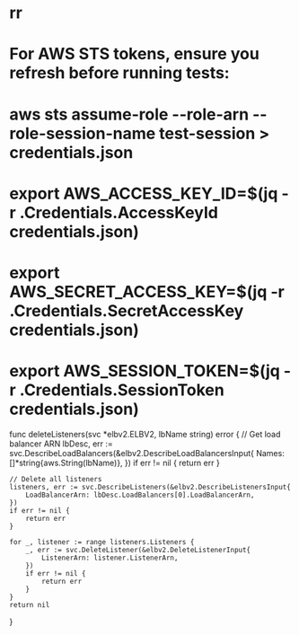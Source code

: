 # rr
# For AWS STS tokens, ensure you refresh before running tests:
# aws sts assume-role --role-arn <your-role> --role-session-name test-session > credentials.json

# export AWS_ACCESS_KEY_ID=$(jq -r .Credentials.AccessKeyId credentials.json)
# export AWS_SECRET_ACCESS_KEY=$(jq -r .Credentials.SecretAccessKey credentials.json) 
# export AWS_SESSION_TOKEN=$(jq -r .Credentials.SessionToken credentials.json)

func deleteListeners(svc *elbv2.ELBV2, lbName string) error {
    // Get load balancer ARN
    lbDesc, err := svc.DescribeLoadBalancers(&elbv2.DescribeLoadBalancersInput{
        Names: []*string{aws.String(lbName)},
    })
    if err != nil {
        return err
    }

    // Delete all listeners
    listeners, err := svc.DescribeListeners(&elbv2.DescribeListenersInput{
        LoadBalancerArn: lbDesc.LoadBalancers[0].LoadBalancerArn,
    })
    if err != nil {
        return err
    }

    for _, listener := range listeners.Listeners {
        _, err := svc.DeleteListener(&elbv2.DeleteListenerInput{
            ListenerArn: listener.ListenerArn,
        })
        if err != nil {
            return err
        }
    }
    return nil
}
